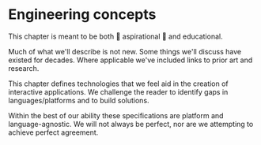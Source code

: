 # Engineering concepts

This chapter is meant to be both 🌟 aspirational 🌟 and educational.

Much of what we'll describe is not new. Some things we'll discuss have existed for decades. Where applicable we've included links to prior art and research.

This chapter defines technologies that we feel aid in the creation of interactive applications. We challenge the reader to identify gaps in languages/platforms and to build solutions.

Within the best of our ability these specifications are platform and language-agnostic. We will not always be perfect, nor are we attempting to achieve perfect agreement.

<!--

LGTM:
- featherless
- larche

-->
